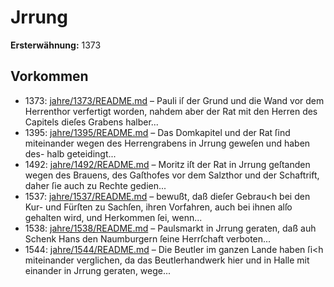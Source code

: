 # Jrrung

**Ersterwähnung:** 1373

## Vorkommen
- 1373: [jahre/1373/README.md](../jahre/1373/README.md) – Pauli iſ der Grund und die Wand
vor dem Herrenthor verfertigt worden, nahdem aber der
Rat mit den Herren des Capitels dieſes Grabens halber...
- 1395: [jahre/1395/README.md](../jahre/1395/README.md) – Das Domkapitel und der Rat ſind miteinander wegen
des Herrengrabens in Jrrung geweſen und haben des-
halb geteidingt...
- 1492: [jahre/1492/README.md](../jahre/1492/README.md) – Moritz iſt
der Rat in Jrrung geſtanden wegen des Brauens, des
Gaſthofes vor dem Salzthor und der Schaftrift, daher ſie
auch zu Rechte gedien...
- 1537: [jahre/1537/README.md](../jahre/1537/README.md) – bewußt, daß dieſer Gebrau<h bei den Kur- und Fürſten
zu Sachſen, ihren Vorfahren, auch bei ihnen alſo gehalten
wird, und Herkommen ſei, wenn...
- 1538: [jahre/1538/README.md](../jahre/1538/README.md) – Paulsmarkt in Jrrung geraten, daß auh Schenk
Hans den Naumburgern ſeine Herrſchaft verboten...
- 1544: [jahre/1544/README.md](../jahre/1544/README.md) – Die Beutler im ganzen Lande haben ſi<h miteinander
verglichen, da das Beutlerhandwerk hier und in Halle
mit einander in Jrrung geraten, wege...
